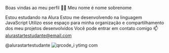 Boas vindas ao meu perfil 💙💙
Meu nome é nome sobrenome

Estou estudando na Alura
Estou me desenvolvendo na linguagem JavaScript
Utilizo esse espaço para minha organização e compartilhamento dos meu projetos desenvolvidos
Você pode entrar em contato comigo 📫
alurastartestudante@email.com

@alurastartestudante
![qrcode_i ytimg com](https://github.com/livete18/livete18/assets/167868176/02fa5a88-ca72-483c-8563-7d166700fc14)


